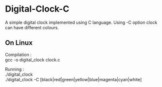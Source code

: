 # Digital-Clock-C
A simple digital clock implemented using C language. Using -C option clock can have different colours. 

## On Linux

Compilation :  
gcc -o digital_clock clock.c 

Running :  
./digital_clock  
./digital_clock -C [black|red|green|yellow|blue|magenta|cyan|white]
